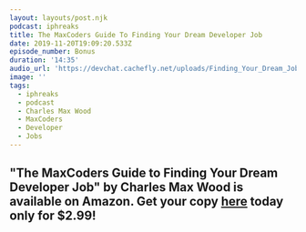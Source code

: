 ```yaml
---
layout: layouts/post.njk
podcast: iphreaks
title: The MaxCoders Guide To Finding Your Dream Developer Job
date: 2019-11-20T19:09:20.533Z
episode_number: Bonus
duration: '14:35'
audio_url: 'https://devchat.cachefly.net/uploads/Finding_Your_Dream_Job.mp3'
image: ''
tags:
  - iphreaks
  - podcast
  - Charles Max Wood
  - MaxCoders
  - Developer
  - Jobs
---
```

## "**The MaxCoders Guide to Finding Your Dream Developer Job" by Charles Max Wood is available on Amazon. Get your copy** [**here**](https://www.amazon.com/MaxCoders-Guide-Finding-Dream-Developer-ebook/dp/B081MBL5C9/ref=sr_1_2?keywords=charles+max+wood&qid=1574160229&sr=8-2) **today only for $2.99!**
